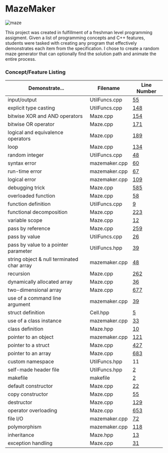 # **MazeMaker**

![maze](https://cloud.githubusercontent.com/assets/8960984/11910785/b3757a90-a5bc-11e5-94d8-8133e5df538f.gif)

This project was created in fulfillment of a freshman level programming assigment. Given a list of programming concepts and C++ features, students were tasked with creating any program that effectively demonstrates each item from the specification. I chose to create a random maze generator that can optionally find the solution path and animate the entire process.

### **Concept/Feature Listing**

| Demonstrate...                             | Filename      | Line Number                                                                 |
| ------------------------------------------ | ------------- | --------------------------------------------------------------------------- |
| input/output                               | UtilFuncs.cpp | [55](https://github.com/fedackb/maze-maker/blob/master/UtilFuncs.cpp#L55)   |
| explicit type casting                      | UtilFuncs.cpp | [148](https://github.com/fedackb/maze-maker/blob/master/UtilFuncs.cpp#L148) |
| bitwise XOR and AND operators              | Maze.cpp      | [154](https://github.com/fedackb/maze-maker/blob/master/Maze.cpp#L154)      |
| bitwise OR operator                        | Maze.cpp      | [171](https://github.com/fedackb/maze-maker/blob/master/Maze.cpp#L171)      |
| logical and equivalence operators          | Maze.cpp      | [189](https://github.com/fedackb/maze-maker/blob/master/Maze.cpp#L189)      |
| loop                                       | Maze.cpp      | [134](https://github.com/fedackb/maze-maker/blob/master/Maze.cpp#L134)      |
| random integer                             | UtilFuncs.cpp | [48](https://github.com/fedackb/maze-maker/blob/master/UtilFuncs.cpp#L48)   |
| syntax error                               | mazemaker.cpp | [60](https://github.com/fedackb/maze-maker/blob/master/mazemaker.cpp#L60)   |
| run-time error                             | mazemaker.cpp | [67](https://github.com/fedackb/maze-maker/blob/master/mazemaker.cpp#L67)   |
| logical error                              | mazemaker.cpp | [109](https://github.com/fedackb/maze-maker/blob/master/mazemaker.cpp#L109) |
| debugging trick                            | Maze.cpp      | [585](https://github.com/fedackb/maze-maker/blob/master/Maze.cpp#L585)      |
| overloaded function                        | Maze.cpp      | [58](https://github.com/fedackb/maze-maker/blob/master/Maze.cpp#L58)        |
| function definition                        | UtilFuncs.cpp | [9](https://github.com/fedackb/maze-maker/blob/master/UtilFuncs.cpp#L9)     |
| functional decomposition                   | Maze.cpp      | [223](https://github.com/fedackb/maze-maker/blob/master/Maze.cpp#L223)      |
| variable scope                             | Maze.cpp      | [12](https://github.com/fedackb/maze-maker/blob/master/Maze.cpp#L12)        |
| pass by reference                          | Maze.cpp      | [259](https://github.com/fedackb/maze-maker/blob/master/Maze.cpp#L259)      |
| pass by value                              | UtilFuncs.cpp | [26](https://github.com/fedackb/maze-maker/blob/master/UtilFuncs.cpp#L26)   |
| pass by value to a pointer parameter       | UtilFuncs.hpp | [39](https://github.com/fedackb/maze-maker/blob/master/UtilFuncs.hpp#L39)   |
| string object & null terminated char array | mazemaker.cpp | [48](https://github.com/fedackb/maze-maker/blob/master/mazemaker.cpp#L48)   |
| recursion                                  | Maze.cpp      | [262](https://github.com/fedackb/maze-maker/blob/master/Maze.cpp#L262)      |
| dynamically allocated array                | Maze.cpp      | [36](https://github.com/fedackb/maze-maker/blob/master/Maze.cpp#L36)        |
| two-dimensional array                      | Maze.cpp      | [677](https://github.com/fedackb/maze-maker/blob/master/Maze.cpp#L677)      |
| use of a command line argument             | mazemaker.cpp | [39](https://github.com/fedackb/maze-maker/blob/master/mazemaker.cpp#L39)   |
| struct definition                          | Cell.hpp      | [5](https://github.com/fedackb/maze-maker/blob/master/Cell.hpp#L5)          |
| use of a class instance                    | mazemaker.cpp | [33](https://github.com/fedackb/maze-maker/blob/master/mazemaker.cpp#L33)   |
| class definition                           | Maze.hpp      | [10](https://github.com/fedackb/maze-maker/blob/master/Maze.hpp#L10)        |
| pointer to an object                       | mazemaker.cpp | [121](https://github.com/fedackb/maze-maker/blob/master/mazemaker.cpp#L121) |
| pointer to a struct                        | Maze.cpp      | [427](https://github.com/fedackb/maze-maker/blob/master/Maze.cpp#L427)      |
| pointer to an array                        | Maze.cpp      | [683](https://github.com/fedackb/maze-maker/blob/master/Maze.cpp#L683)      |
| custom namespace                           | UtilFuncs.hpp | 11                                                                          |
| self-made header file                      | UtilFuncs.hpp | [2](https://github.com/fedackb/maze-maker/blob/master/UtilFuncs.hpp#L2)     |
| makefile                                   | makefile      | [2](https://github.com/fedackb/maze-maker/blob/master/makefile#L2)          |
| default constructor                        | Maze.cpp      | [22](https://github.com/fedackb/maze-maker/blob/master/Maze.cpp#L22)        |
| copy constructor                           | Maze.cpp      | [55](https://github.com/fedackb/maze-maker/blob/master/Maze.cpp#L55)        |
| destructor                                 | Maze.cpp      | [129](https://github.com/fedackb/maze-maker/blob/master/Maze.cpp#L129)      |
| operator overloading                       | Maze.cpp      | [653](https://github.com/fedackb/maze-maker/blob/master/Maze.cpp#L653)      |
| file I/O                                   | mazemaker.cpp | [72](https://github.com/fedackb/maze-maker/blob/master/mazemaker.cpp#L72)   |
| polymorphism                               | mazemaker.cpp | [118](https://github.com/fedackb/maze-maker/blob/master/mazemaker.cpp#L118) |
| inheritance                                | Maze.hpp      | [13](https://github.com/fedackb/maze-maker/blob/master/Maze.hpp#L13)        |
| exception handling                         | Maze.cpp      | [31](https://github.com/fedackb/maze-maker/blob/master/Maze.cpp#L31)        |
